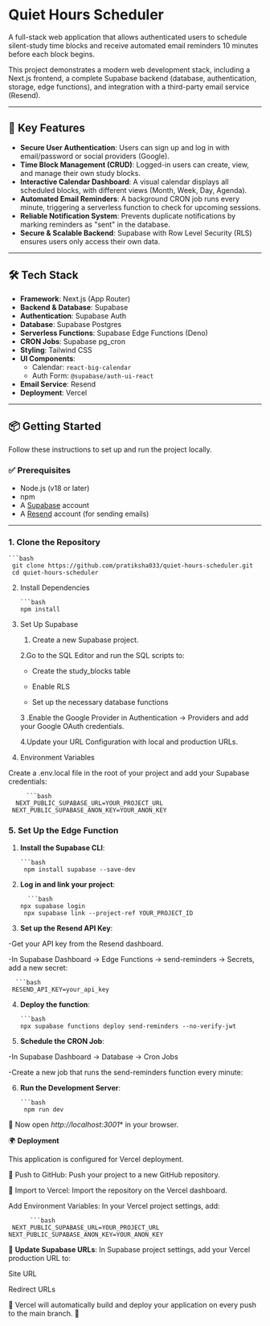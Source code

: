 # Quiet Hours Scheduler

A full-stack web application that allows authenticated users to schedule silent-study time blocks and receive automated email reminders 10 minutes before each block begins.

This project demonstrates a modern web development stack, including a Next.js frontend, a complete Supabase backend (database, authentication, storage, edge functions), and integration with a third-party email service (Resend).

---

## 🚀 Key Features

- **Secure User Authentication**: Users can sign up and log in with email/password or social providers (Google).  
- **Time Block Management (CRUD)**: Logged-in users can create, view, and manage their own study blocks.  
- **Interactive Calendar Dashboard**: A visual calendar displays all scheduled blocks, with different views (Month, Week, Day, Agenda).  
- **Automated Email Reminders**: A background CRON job runs every minute, triggering a serverless function to check for upcoming sessions.  
- **Reliable Notification System**: Prevents duplicate notifications by marking reminders as "sent" in the database.  
- **Secure & Scalable Backend**: Supabase with Row Level Security (RLS) ensures users only access their own data.  

---

## 🛠 Tech Stack

- **Framework**: Next.js (App Router)  
- **Backend & Database**: Supabase  
- **Authentication**: Supabase Auth  
- **Database**: Supabase Postgres  
- **Serverless Functions**: Supabase Edge Functions (Deno)  
- **CRON Jobs**: Supabase pg_cron  
- **Styling**: Tailwind CSS  
- **UI Components**:  
  - Calendar: `react-big-calendar`  
  - Auth Form: `@supabase/auth-ui-react`  
- **Email Service**: Resend  
- **Deployment**: Vercel  
  
---

## 📦 Getting Started

Follow these instructions to set up and run the project locally.

### ✅ Prerequisites

- Node.js (v18 or later)  
- npm  
- A [Supabase](https://supabase.com/) account  
- A [Resend](https://resend.com/) account (for sending emails)  

---

### 1. Clone the Repository

    ```bash
     git clone https://github.com/pratiksha033/quiet-hours-scheduler.git
     cd quiet-hours-scheduler


2. Install Dependencies

       ```bash
       npm install

3. Set Up Supabase
    1. Create a new Supabase project.

    2.Go to the SQL Editor and run the SQL scripts to:

    - Create the study_blocks table

    - Enable RLS

     - Set up the necessary database functions

    3 .Enable the Google Provider in Authentication → Providers and add your Google OAuth credentials.

    4.Update your URL Configuration with local and production URLs.

 4. Environment Variables

Create a .env.local file in the root of your project and add your Supabase credentials:

         ```bash
      NEXT_PUBLIC_SUPABASE_URL=YOUR_PROJECT_URL
     NEXT_PUBLIC_SUPABASE_ANON_KEY=YOUR_ANON_KEY

     
### 5. Set Up the Edge Function

1. **Install the Supabase CLI**:

       ```bash
        npm install supabase --save-dev

2. **Log in and link your project**:
   
         ```bash
       npx supabase login
        npx supabase link --project-ref YOUR_PROJECT_ID


3. **Set up the Resend API Key**:

-Get your API key from the Resend dashboard.

-In Supabase Dashboard → Edge Functions → send-reminders → Secrets, add a new secret:

      ```bash
     RESEND_API_KEY=your_api_key


4. **Deploy the function**:

       ```bash
       npx supabase functions deploy send-reminders --no-verify-jwt


5. **Schedule the CRON Job**:

-In Supabase Dashboard → Database → Cron Jobs

-Create a new job that runs the send-reminders function every minute:



6. **Run the Development Server**:

       ```bash
        npm run dev


📌 Now open *http://localhost:3001**
 in your browser.

🌍 **Deployment**

This application is configured for Vercel deployment.

   🚀 Push to GitHub: Push your project to a new GitHub repository.

  🚀 Import to Vercel: Import the repository on the Vercel dashboard.

Add Environment Variables: In your Vercel project settings, add:

          ```bash
     NEXT_PUBLIC_SUPABASE_URL=YOUR_PROJECT_URL
    NEXT_PUBLIC_SUPABASE_ANON_KEY=YOUR_ANON_KEY


📌 **Update Supabase URLs**:
In Supabase project settings, add your Vercel production URL to:

Site URL

Redirect URLs

📌 Vercel will automatically build and deploy your application on every push to the main branch. 🚀


 
 
